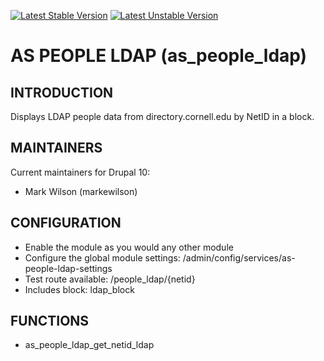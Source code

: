 [![Latest Stable Version](http://poser.pugx.org/as-cornell/as_people_ldap/v)](https://packagist.org/packages/as-cornell/as_people_ldap)
[![Latest Unstable Version](http://poser.pugx.org/as-cornell/as_people_ldap/v/unstable)](https://packagist.org/packages/as-cornell/as_people_ldap)
# AS PEOPLE LDAP (as_people_ldap)

## INTRODUCTION

Displays LDAP people data from directory.cornell.edu by NetID in a block.

## MAINTAINERS

Current maintainers for Drupal 10:

- Mark Wilson (markewilson)

## CONFIGURATION
- Enable the module as you would any other module
- Configure the global module settings: /admin/config/services/as-people-ldap-settings
- Test route available: /people_ldap/{netid}
- Includes block: ldap_block

## FUNCTIONS
- as_people_ldap_get_netid_ldap